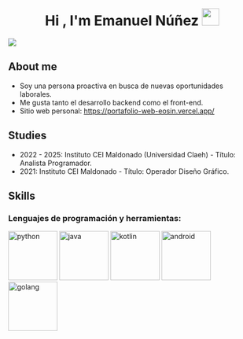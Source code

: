<h1 align="center"><b>
  Hi , I'm Emanuel Núñez </b><img src="https://media.giphy.com/media/hvRJCLFzcasrR4ia7z/giphy.gif" width="35"></h1>
<p align="center>
  <a href="https://github.com/DenverCoder1/readme-typing-svg"><img src="https://readme-typing-svg.herokuapp.com?console&color=cyan&size=25&center=true&vCenter=true&width=600&height=100&lines=Junior+Developer;Graphic+Design+Operator"></a>
</p>


## **About me**

- Soy una persona proactiva en busca de nuevas oportunidades laborales.
- Me gusta tanto el desarrollo backend como el front-end.
- Sitio web personal: https://portafolio-web-eosin.vercel.app/

## **Studies**
- 2022 - 2025: Instituto CEI Maldonado (Universidad Claeh) - Título: Analista Programador.
- 2021: Instituto CEI Maldonado - Título: Operador Diseño Gráfico. 

## **Skills**
### Lenguajes de programación y herramientas:

[<img src="https://cdn.iconscout.com/icon/free/png-256/python-3521655-2945099.png" alt="python" width="100">](https://docs.python.org/3/library/index.html)
[<img src="https://cdn.iconscout.com/icon/free/png-128/java-2038875-1720088.png" alt="java" width="100">](https://docs.oracle.com/en/java/)
[<img src="https://cdn.iconscout.com/icon/free/png-256/kotlin-283155.png" alt="kotlin" width="100">](https://kotlinlang.org/docs/home.html)
[<img src="https://cdn.iconscout.com/icon/free/png-256/android-3521272-2944776.png" alt="android" width="100">](https://developer.android.com/reference)
[<img src="https://hsto.org/webt/5b/2e/6a/5b2e6a4a389cc942256392.png" alt="golang" width="100">](https://golang.org/doc/)



      
<!--
**EmaNuel-Dev2003/EmaNuel-Dev2003** is a ✨ _special_ ✨ repository because its `README.md` (this file) appears on your GitHub profile.

Here are some ideas to get you started:

- 🔭 Hello
- 🌱 I’m currently learning ...
- 👯 I’m looking to collaborate on ...
- 🤔 I’m looking for help with ...
- 💬 Ask me about ...
- 📫 How to reach me: ...
- 😄 Pronouns: ...
- ⚡ Fun fact: ...
-->
